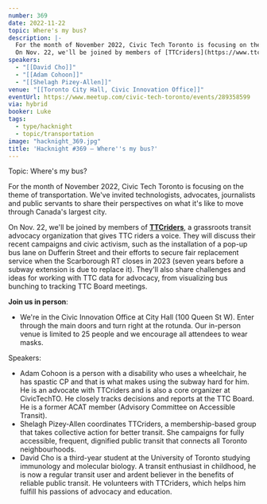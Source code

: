 ```yaml
---
number: 369
date: 2022-11-22
topic: Where's my bus?
description: |-
  For the month of November 2022, Civic Tech Toronto is focusing on the theme of transportation. We've invited technologists, advocates, journalists and public servants to share their perspectives on what it's like to move through Canada's largest city.
  On Nov. 22, we'll be joined by members of [TTCriders](https://www.ttcriders.ca/), a grassroots transit advocacy organization that gives TTC riders a voice. They will discuss their recent campaigns and civic activism, such as the installation of a pop-up bus lane on Dufferin Street and their efforts to secure fair replacement service when the Scarborough RT closes in 2023 (seven years before a subway extension is due to replace it). They'll also share challenges and ideas for working with TTC data for advocacy, from visualizing bus bunching to tracking TTC Board meetings.
speakers:
  - "[[David Cho]]"
  - "[[Adam Cohoon]]"
  - "[[Shelagh Pizey-Allen]]"
venue: "[[Toronto City Hall, Civic Innovation Office]]"
eventUrl: https://www.meetup.com/civic-tech-toronto/events/289358599
via: hybrid
booker: Luke
tags:
  - type/hacknight
  - topic/transportation
image: "hacknight_369.jpg"
title: 'Hacknight #369 – Where''s my bus?'
---
```

Topic: Where's my bus?

For the month of November 2022, Civic Tech Toronto is focusing on the theme of transportation. We've invited technologists, advocates, journalists and public servants to share their perspectives on what it's like to move through Canada's largest city.

On Nov. 22, we'll be joined by members of **[TTCriders](https://www.ttcriders.ca/)**, a grassroots transit advocacy organization that gives TTC riders a voice. They will discuss their recent campaigns and civic activism, such as the installation of a pop-up bus lane on Dufferin Street and their efforts to secure fair replacement service when the Scarborough RT closes in 2023 (seven years before a subway extension is due to replace it). They'll also share challenges and ideas for working with TTC data for advocacy, from visualizing bus bunching to tracking TTC Board meetings.

**Join us in person**:

* We're in the Civic Innovation Office at City Hall (100 Queen St W). Enter through the main doors and turn right at the rotunda. Our in-person venue is limited to 25 people and we encourage all attendees to wear masks.

Speakers:

* Adam Cohoon is a person with a disability who uses a wheelchair, he has spastic CP and that is what makes using the subway hard for him. He is an advocate with TTCriders and is also a core organizer at CivicTechTO. He closely tracks decisions and reports at the TTC Board. He is a former ACAT member (Advisory Committee on Accessible Transit).
* Shelagh Pizey-Allen coordinates TTCriders, a membership-based group that takes collective action for better transit. She campaigns for fully accessible, frequent, dignified public transit that connects all Toronto neighbourhoods.
* David Cho is a third-year student at the University of Toronto studying immunology and molecular biology. A transit enthusiast in childhood, he is now a regular transit user and ardent believer in the benefits of reliable public transit. He volunteers with TTCriders, which helps him fulfill his passions of advocacy and education.